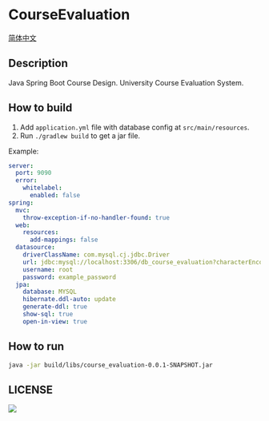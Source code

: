# CourseEvaluation

[简体中文](README-CN.md)

## Description

Java Spring Boot Course Design. University Course Evaluation System.

## How to build

1. Add `application.yml` file with database config at `src/main/resources`.
2. Run `./gradlew build` to get a jar file.

Example:

```yml
server:
  port: 9090
  error:
    whitelabel:
      enabled: false
spring:
  mvc:
    throw-exception-if-no-handler-found: true
  web:
    resources:
      add-mappings: false
  datasource:
    driverClassName: com.mysql.cj.jdbc.Driver
    url: jdbc:mysql://localhost:3306/db_course_evaluation?characterEncoding=utf-8
    username: root
    password: example_password
  jpa:
    database: MYSQL
    hibernate.ddl-auto: update
    generate-ddl: true
    show-sql: true
    open-in-view: true
```

## How to run

```bash
java -jar build/libs/course_evaluation-0.0.1-SNAPSHOT.jar
```

## LICENSE

<a href="https://www.gnu.org/licenses/agpl-3.0.en.html">
<img src="https://www.gnu.org/graphics/agplv3-155x51.png">
</a>
